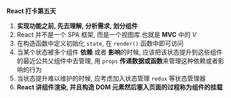 **React 打卡第五天**

1. **实现功能之前, 先去理解, 分析需求, 划分组件**
2. React 并不是一个 SPA 框架, 而是一个视图库.也就是 **MVC** 中的 *V*
3. 在构造函数中定义初始化 `state`, 在 `render()` 函数中即可访问
4. 当某个状态被多个组件 **依赖** 或者 **影响**的时候, 应该把该状态提升到这些组件的最近公共父组件中去管理, 用 `props` **传递数据或函数**来管理这种依赖或者影响的行为
5. 当状态提升难以维护的时候, 应考虑加入状态管理 `redux` 等状态管理器
6. **React 讲组件渲染, 并且构造 DOM 元素然后塞入页面的过程称为组件的挂载**